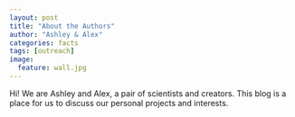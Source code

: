 ```yaml
---
layout: post
title: "About the Authors"
author: "Ashley & Alex"
categories: facts
tags: [outreach]
image:
  feature: wall.jpg
---
```


Hi! We are Ashley and Alex, a pair of scientists and creators. This blog is a place for us to discuss our personal projects and interests. 